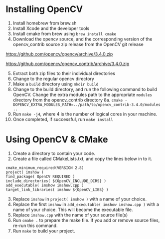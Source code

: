 # Installing OpenCV

1. Install homebrew from brew.sh
2. Install Xcode and the developer tools
3. Install cmake from brew using `brew install cmake`
4. Download the opencv source, and the corresponding version of the opencv_contrib source zip release from the OpenCV git release

https://github.com/opencv/opencv/archive/3.4.0.zip

https://github.com/opencv/opencv_contrib/archive/3.4.0.zip

5. Extract both zip files to their individual directories
6. Change to the regular opencv directory
7. Make a `build` directory using `mkdir build`
8. Change to the build directory, and run the following command to build OpenCV. Change the extra modules path to the appropriate `modules` directory from the opencv_contrib directory
8a. `cmake -DOPENCV_EXTRA_MODULES_PATH=../path/to/opencv_contrib-3.4.0/modules ..`
9. Run `make -j4`, where 4 is the number of logical cores in your machine.
10. Once completed, if successful, run `make install`

# Using OpenCV & CMake

1. Create a directory to contain your code.
2. Create a file called CMakeLists.txt, and copy the lines below in to it.

```
cmake_minimum_required(VERSION 2.8)
project( imshow )
find_package( OpenCV REQUIRED )
include_directories( ${OpenCV_INCLUDE_DIRS} )
add_executable( imshow imshow.cpp )
target_link_libraries( imshow ${OpenCV_LIBS} )
```

3. Replace `imshow` in `project( imshow )` with a name of your choice.
4. Replace the first `imshow` in  `add_executable( imshow imshow.cpp )` with a name of your choice. This will become the executable file.
5. Replace `imshow.cpp` with the name of your source file(s)
6. Run `cmake .` to prepare the make file. If you add or remove source files, re-run this command.
7. Run `make` to build your project.
